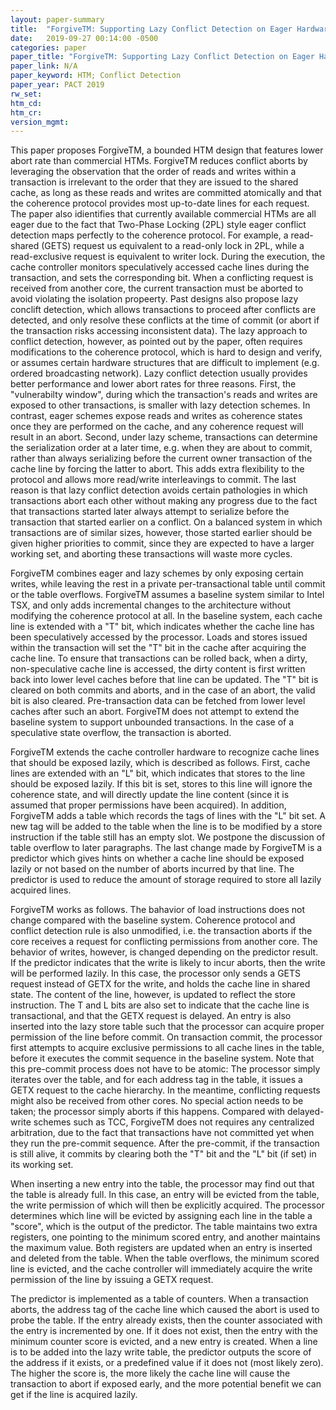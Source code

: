 ```yaml
---
layout: paper-summary
title:  "ForgiveTM: Supporting Lazy Conflict Detection on Eager Hardware Transactional Memory"
date:   2019-09-27 00:14:00 -0500
categories: paper
paper_title: "ForgiveTM: Supporting Lazy Conflict Detection on Eager Hardware Transactional Memory"
paper_link: N/A
paper_keyword: HTM; Conflict Detection
paper_year: PACT 2019
rw_set: 
htm_cd: 
htm_cr: 
version_mgmt: 
---
```


This paper proposes ForgiveTM, a bounded HTM design that features lower abort rate than commercial HTMs. ForgiveTM 
reduces conflict aborts by leveraging the observation that the order of reads and writes within a transaction is 
irrelevant to the order that they are issued to the shared cache, as long as these reads and writes are committed atomically 
and that the coherence protocol provides most up-to-date lines for each request. The paper also idientifies that currently 
available commercial HTMs are all eager due to the fact that Two-Phase Locking (2PL) style eager conflict detection maps 
perfectly to the coherence protocol. For example, a read-shared (GETS) request us equivalent to a read-only lock in 2PL,
while a read-exclusive request is equivalent to writer lock. During the execution, the cache controller monitors speculatively
accessed cache lines during the transaction, and sets the corresponding bit. When a conflicting request is received
from another core, the current transaction must be aborted to avoid violating the isolation propeerty. Past designs also
propose lazy conclift detection, which allows transactions to proceed after conflicts are detected, and only resolve these
conflicts at the time of commit (or abort if the transaction risks accessing inconsistent data). The lazy approach to
conflict detection, however, as pointed out by the paper, often requires modifications to the coherence protocol, which
is hard to design and verify, or assumes certain hardware structures that are difficult to implement (e.g. ordered 
broadcasting network). Lazy conflict detection usually provides better performance and lower abort rates for three reasons. 
First, the "vulnerabilty window", during which the transaction's reads and writes are exposed to other transactions, is smaller 
with lazy detection schemes. In contrast, eager schemes expose reads and writes as coherence states once they are performed
on the cache, and any coherence request will result in an abort. Second, under lazy scheme, transactions can determine the 
serialization order at a later time, e.g. when they are about to commit, rather than always serializing before the current 
owner transaction of the cache line by forcing the latter to abort. This adds extra flexibility to the protocol and allows
more read/write interleavings to commit. The last reason is that lazy conflict detection avoids certain pathologies in which
transactions abort each other without making any progress due to the fact that transactions started later always attempt
to serialize before the transaction that started earlier on a conflict. On a balanced system in which transactions are 
of similar sizes, however, those started earlier should be given higher priorities to commit, since they are expected to 
have a larger working set, and aborting these transactions will waste more cycles. 

ForgiveTM combines eager and lazy schemes by only exposing certain writes, while leaving the rest in a private per-transactional 
table until commit or the table overflows. ForgiveTM assumes a baseline system similar to Intel TSX, and only adds incremental
changes to the architecture without modifying the coherence protocol at all. In the baseline system, each cache line is 
extended with a "T" bit, which indicates whether the cache line has been speculatively accessed by the processor. Loads
and stores issued within the transaction will set the "T" bit in the cache after acquiring the cache line. To ensure that
transactions can be rolled back, when a dirty, non-speculative cache line is accessed, the dirty content is first written
back into lower level caches before that line can be updated. The "T" bit is cleared on both commits and aborts, and in
the case of an abort, the valid bit is also cleared. Pre-transaction data can be fetched from lower level caches after 
such an abort. ForgiveTM does not attempt to extend the baseline system to support unbounded transactions. In the case of a
speculative state overflow, the transaction is aborted.

ForgiveTM extends the cache controller hardware to recognize cache lines that should be exposed lazily, which is described 
as follows. First, cache lines are extended with an "L" bit, which indicates that stores to the line should be exposed lazily.
If this bit is set, stores to this line will ignore the coherence state, and will directly update the line content (since
it is assumed that proper permissions have been acquired). In addition, ForgiveTM adds a table which records the tags
of lines with the "L" bit set. A new tag will be added to the table when the line is to be modified by a store instruction
if the table still has an empty slot. We postpone the discussion of table overflow to later paragraphs. The last change made
by ForgiveTM is a predictor which gives hints on whether a cache line should be exposed lazily or not based on the number of 
aborts incurred by that line. The predictor is used to reduce the amount of storage required to store all lazily acquired
lines.

ForgiveTM works as follows. The bahavior of load instructions does not change compared with the baseline system. Coherence protocol
and conflict detection rule is also unmodified, i.e. the transaction aborts if the core receives a request for conflicting
permissions from another core. The behavior of writes, however, is changed depending on the predictor result. If the predictor
indicates that the write is likely to incur aborts, then the write will be performed lazily. In this case, the processor
only sends a GETS request instead of GETX for the write, and holds the cache line in shared state. The content of the line,
however, is updated to reflect the store instruction. The T and L bits are also set to indicate that the cache line 
is transactional, and that the GETX request is delayed. An entry is also inserted into the lazy store table such that
the processor can acquire proper permission of the line before commit. On transaction commit, the processor first attempts
to acquire exclusive permissions to all cache lines in the table, before it executes the commit sequence in the baseline system.
Note that this pre-commit process does not have to be atomic: The processor simply iterates over the table, and for each
address tag in the table, it issues a GETX request to the cache hierarchy. In the meantime, conflicting requests might also
be received from other cores. No special action needs to be taken; the processor simply aborts if this happens. Compared with
delayed-write schemes such as TCC, ForgiveTM does not requires any centralized arbitration, due to the fact that transactions
have not committed yet when they run the pre-commit sequence. After the pre-commit, if the transaction is still alive,
it commits by clearing both the "T" bit and the "L" bit (if set) in its working set.

When inserting a new entry into the table, the processor may find out that the table is already full. In this case, an entry
will be evicted from the table, the write permission of which will then be explicitly acquired. The processor determines which
line will be evicted by assigning each line in the table a "score", which is the output of the predictor. The table maintains
two extra registers, one pointing to the minimum scored entry, and another maintains the maximum value. Both registers are
updated when an entry is inserted and deleted from the table. When the table overflows, the minimum scored line is evicted,
and the cache controller will immediately acquire the write permission of the line by issuing a GETX request.

The predictor is implemented as a table of counters. When a transaction aborts, the address tag of the cache line which
caused the abort is used to probe the table. If the entry already exists, then the counter associated with the entry is 
incremented by one. If it does not exist, then the entry with the minimum counter score is evicted, and a new entry is created.
When a line is to be added into the lazy write table, the predictor outputs the score of the address if it exists, or a
predefined value if it does not (most likely zero). The higher the score is, the more likely the cache line will 
cause the transaction to abort if exposed early, and the more potential benefit we can get if the line is acquired 
lazily. 